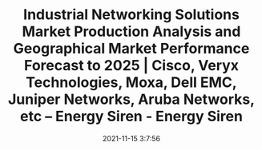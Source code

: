 ---
"title": "Industrial Networking Solutions Market Production Analysis and Geographical Market Performance Forecast to 2025 | Cisco, Veryx Technologies, Moxa, Dell EMC, Juniper Networks, Aruba Networks, etc – Energy Siren - Energy Siren"
"date": "2021-11-15 3:7:56"
"feed_name": "GOOGLENEWSINDUSTRIAL"
"feed_website": "https://news.google.com/search?q=industrial%2Bincident&hl=en-US&gl=US&ceid=US:en"
"feed_rss": "https://news.google.com/rss/search?q=industrial%2Bincident&hl=en-US&gl=US&ceid=US:en"
"link": "https://energysiren.co.ke/2021/11/15/industrial-networking-solutions-market-production-analysis-and-geographical-market-performance-forecast-to-2025-cisco-veryx-technologies-moxa-dell-emc-juniper-networks-aruba-networks-etc/"
"source": "{'href': 'https://energysiren.co.ke', 'title': 'Energy Siren'}"
"file": "_posts/2021-1-1-7c90c4b4d92b39c355f1a209bceb0e1f57fec944.md"
"accident": "0"
"drilling": "0"
"dead": "0"
"injured": "0"
"arrested": "0"
"place": "unknown place"
"where": "unknown site"
"causes": "unknown"
"place_uri": "unknown place"
---
